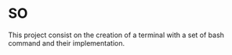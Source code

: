 # SO
This project consist on the creation of a terminal with a set of bash command and their implementation.
